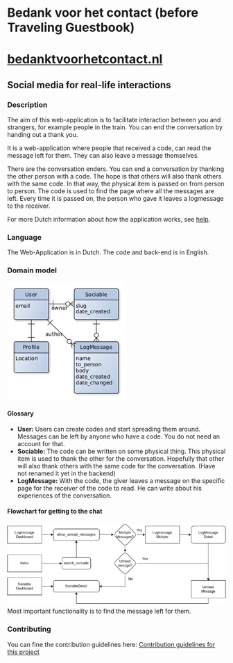 # Bedank voor het contact (before Traveling Guestbook)
# [bedanktvoorhetcontact.nl](www.bedanktvoorhetcontact.nl)
## Social media for real-life interactions

### Description
The aim of this web-application is to facilitate interaction between you and strangers, for example people in the train. You can end the conversation by handing out a thank you.

It is a web-application where people that received a code, can read the message left for them. They can also leave a message themselves.

There are the conversation enders. You can end a conversation by thanking the other person with a code. The hope is that others will also thank others with the same code. In that way, the physical item is passed on from person to person.
The code is used to find the page where all the messages are left. Every time it is passed on, the person who gave it leaves a logmessage to the receiver.

For more Dutch information about how the application works, see [help](https://bedanktvoorhetcontact.nl/help).

### Language
The Web-Application is in Dutch. The code and back-end is in English.

### Domain model
![Entity Relationship Diagram](architecture/domainModel.jpg)

#### Glossary
-  **User:** Users can create codes and start spreading them around. Messages can be left by anyone who have a code. You do not need an account for that.
- **Sociable:** The code can be written on some physical thing. This physical item is used to thank the other for the conversation. Hopefully that other will also thank others with the same code for the conversation. (Have not renamed it yet in the backend)
- **LogMessage:** With the code, the giver leaves a message on the specific page for the receiver of the code to read. He can write about his experiences of the conversation.

#### Flowchart for getting to the chat
![Flowchart to sociable detail](architecture/flowToSociableDetail.png)
Most important functionality is to find the message left for them.

### Contributing
You can fine the contribution guidelines here:
[Contribution guidelines for this project](CONTRIBUTING.md)